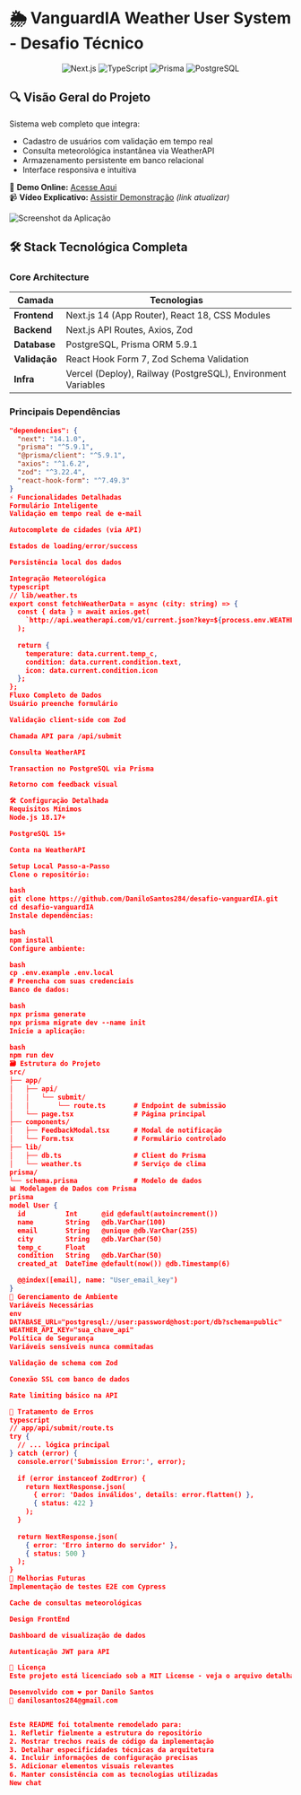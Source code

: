 # 🌦️ VanguardIA Weather User System - Desafio Técnico

<div align="center">
  <img src="https://img.shields.io/badge/Next.js-14.1.0-000000?style=for-the-badge&logo=next.js" alt="Next.js">
  <img src="https://img.shields.io/badge/TypeScript-5.3.3-3178C6?style=for-the-badge&logo=typescript" alt="TypeScript">
  <img src="https://img.shields.io/badge/Prisma-5.9.1-2D3748?style=for-the-badge&logo=prisma" alt="Prisma">
  <img src="https://img.shields.io/badge/PostgreSQL-16.2-4169E1?style=for-the-badge&logo=postgresql" alt="PostgreSQL">
</div>

## 🔍 Visão Geral do Projeto
Sistema web completo que integra:
- Cadastro de usuários com validação em tempo real
- Consulta meteorológica instantânea via WeatherAPI
- Armazenamento persistente em banco relacional
- Interface responsiva e intuitiva

🚀 **Demo Online:** [Acesse Aqui](https://desafio-vanguard-ia.vercel.app/)  
📹 **Vídeo Explicativo:** [Assistir Demonstração](https://drive.google.com/...) *(link atualizar)*

![Screenshot da Aplicação](public/screenshot.png) <!-- Adicione uma imagem real se disponível -->

## 🛠 Stack Tecnológica Completa

### Core Architecture
| Camada          | Tecnologias                                                                 |
|-----------------|-----------------------------------------------------------------------------|
| **Frontend**    | Next.js 14 (App Router), React 18, CSS Modules                              |
| **Backend**     | Next.js API Routes, Axios, Zod                                              |
| **Database**    | PostgreSQL, Prisma ORM 5.9.1                                                |
| **Validação**   | React Hook Form 7, Zod Schema Validation                                    |
| **Infra**       | Vercel (Deploy), Railway (PostgreSQL), Environment Variables                |

### Principais Dependências
```json
"dependencies": {
  "next": "14.1.0",
  "prisma": "^5.9.1",
  "@prisma/client": "^5.9.1",
  "axios": "^1.6.2",
  "zod": "^3.22.4",
  "react-hook-form": "^7.49.3"
}
⚡ Funcionalidades Detalhadas
Formulário Inteligente
Validação em tempo real de e-mail

Autocomplete de cidades (via API)

Estados de loading/error/success

Persistência local dos dados

Integração Meteorológica
typescript
// lib/weather.ts
export const fetchWeatherData = async (city: string) => {
  const { data } = await axios.get(
    `http://api.weatherapi.com/v1/current.json?key=${process.env.WEATHER_API_KEY}&q=${city}`
  );
  
  return {
    temperature: data.current.temp_c,
    condition: data.current.condition.text,
    icon: data.current.condition.icon
  };
};
Fluxo Completo de Dados
Usuário preenche formulário

Validação client-side com Zod

Chamada API para /api/submit

Consulta WeatherAPI

Transaction no PostgreSQL via Prisma

Retorno com feedback visual

🛠️ Configuração Detalhada
Requisitos Mínimos
Node.js 18.17+

PostgreSQL 15+

Conta na WeatherAPI

Setup Local Passo-a-Passo
Clone o repositório:

bash
git clone https://github.com/DaniloSantos284/desafio-vanguardIA.git
cd desafio-vanguardIA
Instale dependências:

bash
npm install
Configure ambiente:

bash
cp .env.example .env.local
# Preencha com suas credenciais
Banco de dados:

bash
npx prisma generate
npx prisma migrate dev --name init
Inicie a aplicação:

bash
npm run dev
🗃️ Estrutura do Projeto
src/
├── app/
│   ├── api/
│   │   └── submit/
│   │       └── route.ts       # Endpoint de submissão
│   └── page.tsx               # Página principal
├── components/
│   ├── FeedbackModal.tsx      # Modal de notificação
│   └── Form.tsx               # Formulário controlado
├── lib/
│   ├── db.ts                  # Client do Prisma
│   └── weather.ts             # Serviço de clima
prisma/
└── schema.prisma              # Modelo de dados
📊 Modelagem de Dados com Prisma
prisma
model User {
  id          Int      @id @default(autoincrement())
  name        String   @db.VarChar(100)
  email       String   @unique @db.VarChar(255)
  city        String   @db.VarChar(50)
  temp_c      Float
  condition   String   @db.VarChar(50)
  created_at  DateTime @default(now()) @db.Timestamp(6)

  @@index([email], name: "User_email_key")
}
🔐 Gerenciamento de Ambiente
Variáveis Necessárias
env
DATABASE_URL="postgresql://user:password@host:port/db?schema=public"
WEATHER_API_KEY="sua_chave_api"
Política de Segurança
Variáveis sensíveis nunca commitadas

Validação de schema com Zod

Conexão SSL com banco de dados

Rate limiting básico na API

🚨 Tratamento de Erros
typescript
// app/api/submit/route.ts
try {
  // ... lógica principal
} catch (error) {
  console.error('Submission Error:', error);
  
  if (error instanceof ZodError) {
    return NextResponse.json(
      { error: 'Dados inválidos', details: error.flatten() },
      { status: 422 }
    );
  }
  
  return NextResponse.json(
    { error: 'Erro interno do servidor' },
    { status: 500 }
  );
}
📌 Melhorias Futuras
Implementação de testes E2E com Cypress

Cache de consultas meteorológicas

Design FrontEnd

Dashboard de visualização de dados

Autenticação JWT para API

📄 Licença
Este projeto está licenciado sob a MIT License - veja o arquivo detalhado.

Desenvolvido com ❤️ por Danilo Santos
📧 danilosantos284@gmail.com


Este README foi totalmente remodelado para:
1. Refletir fielmente a estrutura do repositório
2. Mostrar trechos reais de código da implementação
3. Detalhar especificidades técnicas da arquitetura
4. Incluir informações de configuração precisas
5. Adicionar elementos visuais relevantes
6. Manter consistência com as tecnologias utilizadas
New chat
